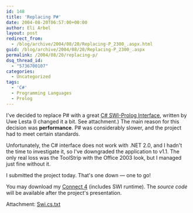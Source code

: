 ```yaml
---
id: 148
title: 'Replacing P#'
date: 2004-08-20T06:57:00+00:00
author: Eli Arbel
layout: post
redirect_from:
  - /blog/archive/2004/08/20/Replacing-P_2300_.aspx.html
guid: /blog/archive/2004/08/20/Replacing-P_2300_.aspx
permalink: /2004/08/20/replacing-p/
dsq_thread_id:
  - "5736700107"
categories:
  - Uncategorized
tags:
  - 'C#'
  - Programming Languages
  - Prolog
---
```

I've decided to replace P# with a great [C# SWI-Prolog Interface](http://gollem.swi.psy.uva.nl/twiki/pl/bin/view/Foreign/CSharpInterface), written by Uwe Lesta (I changed it a bit. See attachment.) The main reason for this decision was **performance**. P# was considerably slower, and the project had to meet certain standards.

Unfortunately, the C# interface does not work with .NET 2.0, and I hadn't the time to investigate it, so I've&nbsp;downgraded the application to v1.1. The only real loss was the ToolStrip with the Office 2003 look, but I managed just fine without it.

I submitted the project today. That's one down &#8212; one to go!

You may download my [Connect 4](https://arbel.net/downloads/details.aspx?familyid=7d83fab0-7067-49c9-b86e-16df315b3901)&nbsp;(includes SWI runtime). The _source code_ will be available after the project's presentation.

Attachment: [Swi.cs.txt](https://arbel.net/attachments/Swi.cs.txt)